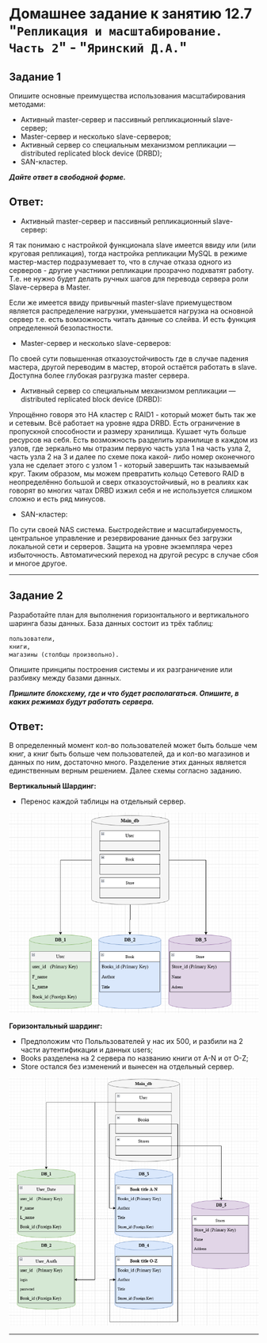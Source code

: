 # Домашнее задание к занятию 12.7 "`Репликация и масштабирование. Часть 2`" - "`Яринский Д.А.`"

## Задание 1

Опишите основные преимущества использования масштабирования методами:

- Активный master-сервер и пассивный репликационный slave-сервер;
- Master-сервер и несколько slave-серверов;
- Активный сервер со специальным механизмом репликации — distributed replicated block device (DRBD);
- SAN-кластер.

***Дайте ответ в свободной форме.***

## Ответ:

- Активный master-сервер и пассивный репликационный slave-сервер:

Я так понимаю с настройкой функционала slave имеется ввиду или (или круговая репликация), тогда настройка репликации MySQL в режиме мастер-мастер
подразумевает то, что в случае отказа одного из серверов - другие участники репликации прозрачно подхватят работу. 
Т.е. не нужно будет делать ручных шагов для перевода сервера роли Slave-сервера в Master.

Если же имеется ввиду привычный master-slave приемуществом является распределение нагрузки, уменьшается нагрузка на основной сервер т.е. есть вомзожность читать данные со слейва. И есть функция определенной безопастности.

- Master-сервер и несколько slave-серверов:

По своей сути повышенная отказоустойчивость где в случае падения мастера, другой переводим в мастер, второй остаётся работать в slave. Доступна более глубокая разгрузка master сервера.

- Активный сервер со специальным механизмом репликации — distributed replicated block device (DRBD):

Упрощённо говоря это HA кластер с RAID1 - который может быть так же и сетевым. Всё работает на уровне ядра DRBD.
Есть ограничение в пропускной способности и размеру хранилища. Кушает чуть больше ресурсов на себя.
Есть возможность разделить хранилище в каждом из узлов, где зеркально мы отразим первую часть узла 1 на часть узла 2, часть узла 2 на 3 и далее по схеме пока какой- либо номер оконечного узла не сделает этого с узлом 1 - который завершить так называемый круг.
Таким образом, мы можем превратить кольцо Сетевого RAID в неопределённо большой и сверх отказоустойчивый, но в реалиях как говорят во многих чатах
DRBD изжил себя и не используется слишком сложно и есть ряд минусов. 

- SAN-кластер:

По сути своей NAS система.
Быстродействие и масштабируемость, центральное управление и резервирование данных без загрузки локальной сети и серверов.
Защита на уровне экземпляра через избыточность. Автоматический переход на другой ресурс в случае сбоя и многое другое.

---

## Задание 2

Разработайте план для выполнения горизонтального и вертикального шаринга базы данных. База данных состоит из трёх таблиц:

    пользователи,
    книги,
    магазины (столбцы произвольно).

Опишите принципы построения системы и их разграничение или разбивку между базами данных.

***Пришлите блоксхему, где и что будет располагаться. Опишите, в каких режимах будут работать сервера.***

## Ответ:

В определенный момент кол-во пользователей может быть больше чем книг, а книг быть больше чем пользователей, да и кол-во магазинов и данных по ним, достаточно много. Разделение этих данных является единственным верным решением. Далее схемы согласно заданию.

**Вертикальный Шардинг:** 
- Перенос каждой таблицы на отдельный сервер.

![](/img/vtr.png)

**Горизонтальный шардинг:**
- Предположим что Польльзователей у нас их 500, и разбили на 2 части
аутентификации и данных users;
- Books разделена на 2 сервера по названию книги от A-N и от O-Z;
- Store остался без изменений и вынесен на отдельный сервер.

![](/img/grz.png)

---